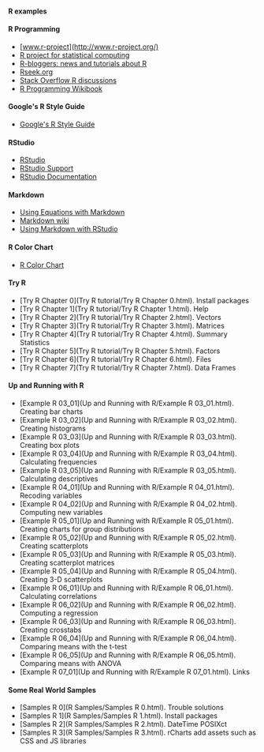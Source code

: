 #### R examples

#### R Programming
* [www.r-project](http://www.r-project.org/)
* [R project for statistical computing](http://journal.r-project.org/)
* [R-bloggers: news and tutorials about R](http://www.r-bloggers.com/)
* [Rseek.org](http://rseek.org/)
* [Stack Overflow R discussions](http://stackoverflow.com/questions/tagged/r)
* [R Programming Wikibook](http://en.wikibooks.org/wiki/R_Programming)

#### Google's R Style Guide
* [Google's R Style Guide](http://google-styleguide.googlecode.com/svn/trunk/Rguide.xml)

#### RStudio
* [RStudio](http://www.rstudio.com/)
* [RStudio Support](https://support.rstudio.com/hc/en-us)
* [RStudio Documentation](https://support.rstudio.com/hc/en-us/categories/200035113-Documentation)

#### Markdown
* [Using Equations with Markdown](http://www.rstudio.com/ide/docs/authoring/using_markdown_equations)
* [Markdown wiki](http://ru.wikipedia.org/wiki/Markdown)
* [Using Markdown with RStudio](http://www.rstudio.com/ide/docs/authoring/using_markdown)

#### R Color Chart
* [R Color Chart](http://research.stowers-institute.org/efg/R/Color/Chart/)

#### Try R
* [Try R Chapter 0](Try R tutorial/Try R Chapter 0.html). Install packages
* [Try R Chapter 1](Try R tutorial/Try R Chapter 1.html). Help
* [Try R Chapter 2](Try R tutorial/Try R Chapter 2.html). Vectors
* [Try R Chapter 3](Try R tutorial/Try R Chapter 3.html). Matrices
* [Try R Chapter 4](Try R tutorial/Try R Chapter 4.html). Summary Statistics
* [Try R Chapter 5](Try R tutorial/Try R Chapter 5.html). Factors
* [Try R Chapter 6](Try R tutorial/Try R Chapter 6.html). Files
* [Try R Chapter 7](Try R tutorial/Try R Chapter 7.html). Data Frames

#### Up and Running with R
* [Example R 03_01](Up and Running with R/Example R 03_01.html). Creating bar charts
* [Example R 03_02](Up and Running with R/Example R 03_02.html). Creating histograms
* [Example R 03_03](Up and Running with R/Example R 03_03.html). Creating box plots
* [Example R 03_04](Up and Running with R/Example R 03_04.html). Calculating frequencies
* [Example R 03_05](Up and Running with R/Example R 03_05.html). Calculating descriptives
* [Example R 04_01](Up and Running with R/Example R 04_01.html). Recoding variables
* [Example R 04_02](Up and Running with R/Example R 04_02.html). Computing new variables
* [Example R 05_01](Up and Running with R/Example R 05_01.html). Creating charts for group distributions
* [Example R 05_02](Up and Running with R/Example R 05_02.html). Creating scatterplots
* [Example R 05_03](Up and Running with R/Example R 05_03.html). Creating scatterplot matrices
* [Example R 05_04](Up and Running with R/Example R 05_04.html). Creating 3-D scatterplots
* [Example R 06_01](Up and Running with R/Example R 06_01.html). Calculating correlations
* [Example R 06_02](Up and Running with R/Example R 06_02.html). Computing a regression
* [Example R 06_03](Up and Running with R/Example R 06_03.html). Creating crosstabs
* [Example R 06_04](Up and Running with R/Example R 06_04.html). Comparing means with the t-test
* [Example R 06_05](Up and Running with R/Example R 06_05.html). Comparing means with ANOVA
* [Example R 07_01](Up and Running with R/Example R 07_01.html). Links

#### Some Real World Samples
* [Samples R 0](R Samples/Samples R 0.html). Trouble solutions
* [Samples R 1](R Samples/Samples R 1.html). Install packages
* [Samples R 2](R Samples/Samples R 2.html). DateTime POSIXct
* [Samples R 3](R Samples/Samples R 3.html). rCharts add assets such as CSS and JS libraries  
